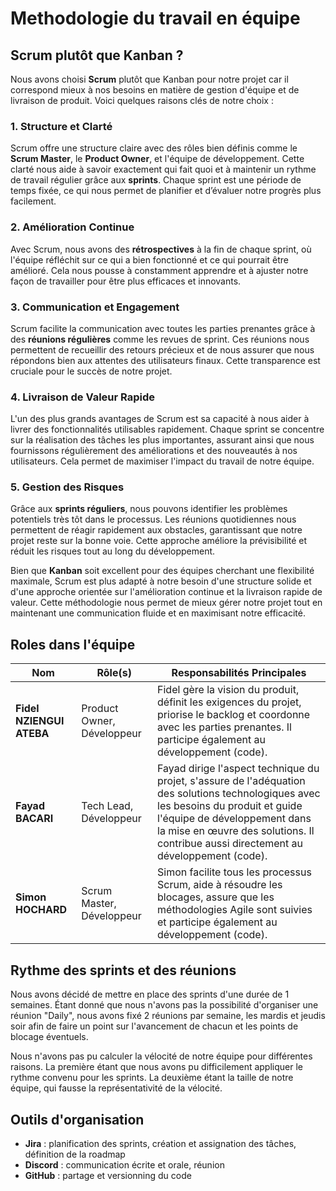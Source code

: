 # Methodologie du travail en équipe

## Scrum plutôt que Kanban ?

Nous avons choisi **Scrum** plutôt que Kanban pour notre projet car il correspond mieux à nos besoins en matière de gestion d'équipe et de livraison de produit. Voici quelques raisons clés de notre choix :

### 1. Structure et Clarté

Scrum offre une structure claire avec des rôles bien définis comme le **Scrum Master**, le **Product Owner**, et l'équipe de développement. Cette clarté nous aide à savoir exactement qui fait quoi et à maintenir un rythme de travail régulier grâce aux **sprints**. Chaque sprint est une période de temps fixée, ce qui nous permet de planifier et d’évaluer notre progrès plus facilement.

### 2. Amélioration Continue

Avec Scrum, nous avons des **rétrospectives** à la fin de chaque sprint, où l'équipe réfléchit sur ce qui a bien fonctionné et ce qui pourrait être amélioré. Cela nous pousse à constamment apprendre et à ajuster notre façon de travailler pour être plus efficaces et innovants.

### 3. Communication et Engagement

Scrum facilite la communication avec toutes les parties prenantes grâce à des **réunions régulières** comme les revues de sprint. Ces réunions nous permettent de recueillir des retours précieux et de nous assurer que nous répondons bien aux attentes des utilisateurs finaux. Cette transparence est cruciale pour le succès de notre projet.

### 4. Livraison de Valeur Rapide

L'un des plus grands avantages de Scrum est sa capacité à nous aider à livrer des fonctionnalités utilisables rapidement. Chaque sprint se concentre sur la réalisation des tâches les plus importantes, assurant ainsi que nous fournissons régulièrement des améliorations et des nouveautés à nos utilisateurs. Cela permet de maximiser l'impact du travail de notre équipe.

### 5. Gestion des Risques

Grâce aux **sprints réguliers**, nous pouvons identifier les problèmes potentiels très tôt dans le processus. Les réunions quotidiennes nous permettent de réagir rapidement aux obstacles, garantissant que notre projet reste sur la bonne voie. Cette approche améliore la prévisibilité et réduit les risques tout au long du développement.

Bien que **Kanban** soit excellent pour des équipes cherchant une flexibilité maximale, Scrum est plus adapté à notre besoin d'une structure solide et d'une approche orientée sur l'amélioration continue et la livraison rapide de valeur. Cette méthodologie nous permet de mieux gérer notre projet tout en maintenant une communication fluide et en maximisant notre efficacité.

## Roles dans l'équipe

| Nom                  | Rôle(s)                    | Responsabilités Principales                                                                                                                                                                                                                                  |
| -------------------- | -------------------------- | ------------------------------------------------------------------------------------------------------------------------------------------------------------------------------------------------------------------------------------------------------------ |
| **Fidel NZIENGUI ATEBA** | Product Owner, Développeur | Fidel gère la vision du produit, définit les exigences du projet, priorise le backlog et coordonne avec les parties prenantes. Il participe également au développement (code).                                                                               |
| **Fayad BACARI**        | Tech Lead, Développeur     | Fayad dirige l'aspect technique du projet, s'assure de l'adéquation des solutions technologiques avec les besoins du produit et guide l'équipe de développement dans la mise en œuvre des solutions. Il contribue aussi directement au développement (code). |
| **Simon HOCHARD**        | Scrum Master, Développeur  | Simon facilite tous les processus Scrum, aide à résoudre les blocages, assure que les méthodologies Agile sont suivies et participe également au développement (code).                                                                                       |

## Rythme des sprints et des réunions

Nous avons décidé de mettre en place des sprints d'une durée de 1 semaines. Étant donné que nous n'avons pas la possibilité d'organiser une réunion "Daily", nous avons fixé 2 réunions par semaine, les mardis et jeudis soir afin de faire un point sur l'avancement de chacun et les points de blocage éventuels.

Nous n'avons pas pu calculer la vélocité de notre équipe pour différentes raisons. La première étant que nous avons pu difficilement appliquer le rythme convenu pour les sprints. La deuxième étant la taille de notre équipe, qui fausse la représentativité de la vélocité.

## Outils d'organisation

- **Jira** : planification des sprints, création et assignation des tâches, définition de la roadmap
- **Discord** : communication écrite et orale, réunion
- **GitHub** : partage et versionning du code
